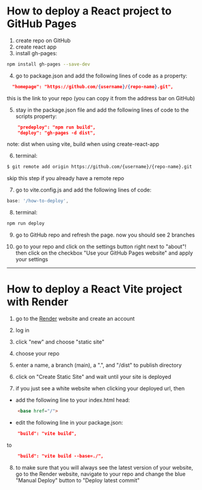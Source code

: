 # How to deploy a React project to GitHub Pages

1. create repo on GitHub
2. create react app
3. install gh-pages:

```bash
npm install gh-pages --save-dev
```

4. go to package.json and add the following lines of code as a property:

```json
  "homepage": "https://github.com/{username}/{repo-name}.git",
```

this is the link to your repo (you can copy it from the address bar on GitHub)

5. stay in the package.json file and add the following lines of code to the scripts property:

```json
    "predeploy": "npm run build",
    "deploy": "gh-pages -d dist",
```

note: dist when using vite, build when using create-react-app

6. terminal: 

```bash
$ git remote add origin https://github.com/{username}/{repo-name}.git
```

skip this step if you already have a remote repo

7. go to vite.config.js and add the following lines of code:

```js
base: '/how-to-deploy',
```

8. terminal:

```bash
npm run deploy
```

9. go to GitHub repo and refresh the page. now you should see 2 branches

10. go to your repo  and click on the settings button right next to "about"! then click on the checkbox "Use your GitHub Pages website" and apply your settings

___

# How to deploy a React Vite project with Render

1. go to the [Render](https://render.com/) website and create an account

2. log in

3. click "new" and choose "static site"

4. choose your repo

5. enter a name, a branch (main), a ".", and "/dist" to publish directory

6. click on "Create Static Site" and wait until your site is deployed

7. if you just see a white website when clicking your deployed url, then

- add the following line to your index.html head:

```html
    <base href="/">
```

- edit the following line in your package.json:

```json
    "build": "vite build",
```

to 

```json
    "build": "vite build --base=./",
```

8. to make sure that you will always see the latest version of your website, go to the Render website, navigate to your repo and change the blue "Manual Deploy" button to "Deploy latest commit"